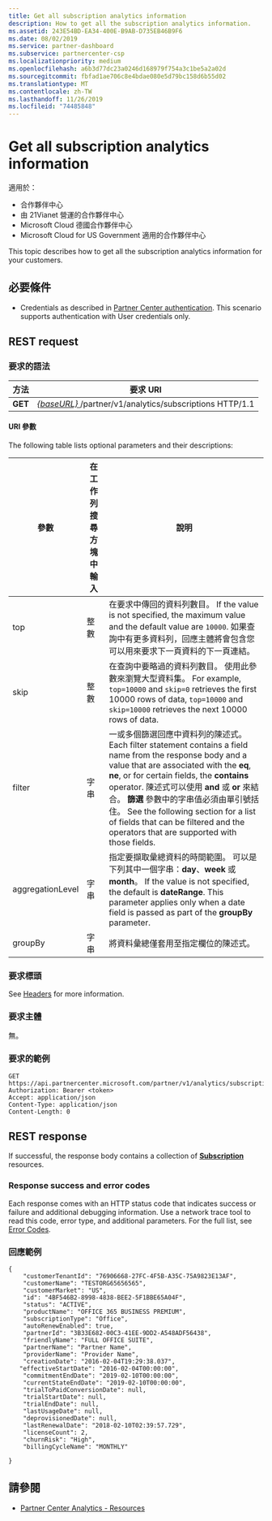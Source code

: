 ```yaml
---
title: Get all subscription analytics information
description: How to get all the subscription analytics information.
ms.assetid: 243E54BD-EA34-400E-B9AB-D735EB46B9F6
ms.date: 08/02/2019
ms.service: partner-dashboard
ms.subservice: partnercenter-csp
ms.localizationpriority: medium
ms.openlocfilehash: a6b3d77dc23a0246d168979f754a3c1be5a2a02d
ms.sourcegitcommit: fbfad1ae706c8e4bdae080e5d79bc158d6b55d02
ms.translationtype: MT
ms.contentlocale: zh-TW
ms.lasthandoff: 11/26/2019
ms.locfileid: "74485848"
---
```

# <a name="get-all-subscription-analytics-information"></a>Get all subscription analytics information

適用於：

- 合作夥伴中心
- 由 21Vianet 營運的合作夥伴中心
- Microsoft Cloud 德國合作夥伴中心
- Microsoft Cloud for US Government 適用的合作夥伴中心

This topic describes how to get all the subscription analytics information for your customers.

## <a name="prerequisites"></a>必要條件

- Credentials as described in [Partner Center authentication](partner-center-authentication.md). This scenario supports authentication with User credentials only.

## <a name="rest-request"></a>REST request

### <a name="request-syntax"></a>要求的語法

| 方法 | 要求 URI |
|--------|-------------|
| **GET** | [ *\{baseURL\}* ](partner-center-rest-urls.md)/partner/v1/analytics/subscriptions HTTP/1.1 |

#### <a name="uri-parameters"></a>URI 參數

The following table lists optional parameters and their descriptions:

| 參數 | 在工作列搜尋方塊中輸入 |  說明 |
|-----------|------|--------------|
| top | 整數 | 在要求中傳回的資料列數目。 If the value is not specified, the maximum value and the default value are `10000`. 如果查詢中有更多資料列，回應主體將會包含您可以用來要求下一頁資料的下一頁連結。 |
| skip | 整數 | 在查詢中要略過的資料列數目。 使用此參數來瀏覽大型資料集。 For example, `top=10000` and `skip=0` retrieves the first 10000 rows of data, `top=10000` and `skip=10000` retrieves the next 10000 rows of data. |
| filter | 字串 | 一或多個篩選回應中資料列的陳述式。 Each filter statement contains a field name from the response body and a value that are associated with the **eq**, **ne**, or for certain fields, the **contains** operator. 陳述式可以使用 **and** 或 **or** 來結合。 **篩選** 參數中的字串值必須由單引號括住。 See the following section for a list of fields that can be filtered and the operators that are supported with those fields. |
| aggregationLevel | 字串 | 指定要擷取彙總資料的時間範圍。 可以是下列其中一個字串：**day**、**week** 或 **month**。 If the value is not specified, the default is **dateRange**. This parameter applies only when a date field is passed as part of the **groupBy** parameter. |
| groupBy | 字串 | 將資料彙總僅套用至指定欄位的陳述式。 |

### <a name="request-headers"></a>要求標頭

See [Headers](headers.md) for more information.

### <a name="request-body"></a>要求主體

無。

### <a name="request-example"></a>要求的範例

```http
GET https://api.partnercenter.microsoft.com/partner/v1/analytics/subscriptions
Authorization: Bearer <token>
Accept: application/json
Content-Type: application/json
Content-Length: 0
```

## <a name="rest-response"></a>REST response

If successful, the response body contains a collection of [**Subscription**](partner-center-analytics-resources.md#subscription) resources.

### <a name="response-success-and-error-codes"></a>Response success and error codes

Each response comes with an HTTP status code that indicates success or failure and additional debugging information. Use a network trace tool to read this code, error type, and additional parameters. For the full list, see [Error Codes](error-codes.md).

### <a name="response-example"></a>回應範例

```http
{
    "customerTenantId": "76906668-27FC-4F5B-A35C-75A9823E13AF",
    "customerName": "TESTORG65656565",
    "customerMarket": "US",
    "id": "4BF546B2-8998-4838-BEE2-5F1BBE65A04F",
    "status": "ACTIVE",
    "productName": "OFFICE 365 BUSINESS PREMIUM",
    "subscriptionType": "Office",
    "autoRenewEnabled": true,
    "partnerId": "3B33E682-00C3-41EE-9DD2-A548ADF56438",
    "friendlyName": "FULL OFFICE SUITE",
    "partnerName": "Partner Name",
    "providerName": "Provider Name",
    "creationDate": "2016-02-04T19:29:38.037",
   "effectiveStartDate": "2016-02-04T00:00:00",
    "commitmentEndDate": "2019-02-10T00:00:00",
    "currentStateEndDate": "2019-02-10T00:00:00",
    "trialToPaidConversionDate": null,
    "trialStartDate": null,
    "trialEndDate": null,
    "lastUsageDate": null,
    "deprovisionedDate": null,
    "lastRenewalDate": "2018-02-10T02:39:57.729",
    "licenseCount": 2,
    "churnRisk": "High",
    "billingCycleName": "MONTHLY"

}
```

## <a name="see-also"></a>請參閱

- [Partner Center Analytics - Resources](partner-center-analytics-resources.md)

